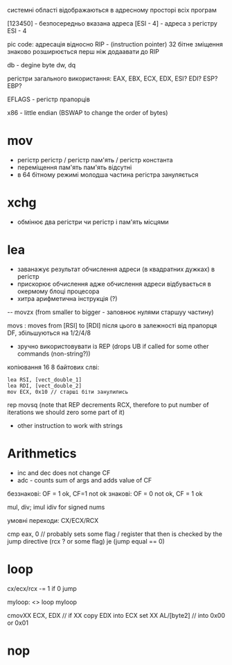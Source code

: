 

системні області відображаються в адресному просторі всіх програм

[123450] - безпосередньо вказана адреса
[ESI - 4] - адреса з регістру ESI -  4

pic code: 
адресація відносно RIP - (instruction pointer)
32 бітне зміщення знаково розширюється перш ніж додаавати до RIP

db - degine byte
dw, dq

регістри загального використання: EAX, EBX, ECX, EDX, 
ESI? EDI? ESP? EBP?

EFLAGS - регістр прапорців

x86 - little endian (BSWAP to change the order of bytes)

# mov
- регістр регістр / регістр пам'ять / регістр константа
- переміщення пам'ять пам'ять відсутні
- в 64 бітному режимі молодша частина регістра зануляється

# xchg
- обмінює два регістри чи регістр і пам'ять місцями

# lea
- заванажує результат обчислення адреси (в квадратних дужках) в регістр
- прискорює обчислення адже обчислення адреси відбувається в окермому блоці процесора
- хитра арифметична інструкція (?)

-- movzx (from smaller to bigger - заповнює нулями старшуу частину)

movs : moves from [RSI] to [RDI]
після цього в залежності від прапорця DF, збільшуються на 1/2/4/8
- зручно використовувати із REP (drops UB if called for some other commands (non-string?))

копіювання 16 8 байтових слві:

    lea RSI, [vect_double_1]
    lea RDI, [vect_double_2]
    mov ECX, 0x10 // старші біти занулились
rep movsq
(note that REP decrements RCX, therefore to put number of iterations we should zero some part of it)

- other instruction to work with strings

# Arithmetics
- inc and dec does not change CF
- adc - counts sum of args and adds value of CF

беззнакові: OF = 1 ok, CF=1 not ok
знакові: OF =  0 not ok, CF = 1 ok

mul, div; imul idiv for signed nums

умовні переходи: CX/ECX/RCX

cmp     eax, 0 // probably sets some flag / register that then is checked
by the jump directive  (rcx ? or some flag)
je (jump equal == 0)

# loop
cx/ecx/rcx -= 1 if 0 jump

myloop:
    <>
    loop myloop

cmovXX ECX, EDX // if XX copy EDX into ECX
set XX AL/[byte2] // into 0x00 or 0x01

# nop




